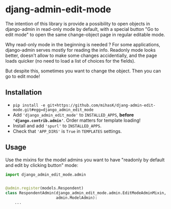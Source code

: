 # djang-admin-edit-mode

The intention of this library is provide a possibility to open objects in django-admin in read-only mode by default,
with a special button "Go to edit mode" to open the same change-object page in regular editable mode.

Why read-only mode in the beginning is needed ? For some applications, django-admin serves mostly for reading the info.
Readonly mode looks better, doesn't allow to make some changes accidentially, and the page loads quicker (no need to load a list of choices for the fields).

But despite this, sometimes you want to change the object. Then you can go to edit mode!


## Installation

* `pip install -e git+https://github.com/mihasK/djang-admin-edit-mode.git#egg=django_admin_edit_mode`
* Add `'django_admin_edit_mode'` to `INSTALLED_APPS`, **before `'django.contrib.admin'`**. Order matters for template loading!
* Install and add `'spurl'` to `INSTALLED_APPS`.
* Check that `'APP_DIRS'` is `True` in `TEMPLATES` settings.


## Usage

Use the mixins for the model admins you want to have "readonly by default and edit by clicking button" mode:

```python
import django_admin_edit_mode.admin


@admin.register(models.Respondent)
class RespondentAdmin(django_admin_edit_mode.admin.EditModeAdminMixin,
                      admin.ModelAdmin):
    ...
    
```
